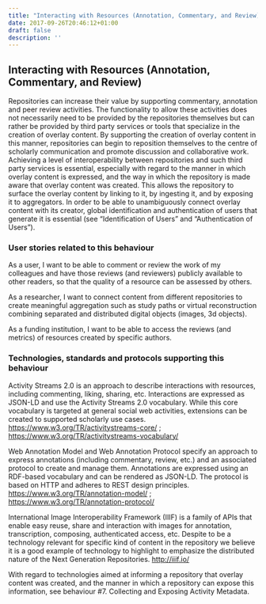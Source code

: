 ```yaml
---
title: "Interacting with Resources (Annotation, Commentary, and Review)"
date: 2017-09-26T20:46:12+01:00
draft: false
description: ''
---
```


## Interacting with Resources (Annotation, Commentary, and Review)
Repositories can increase their value by supporting commentary, annotation and peer review activities. The functionality to allow these activities does not necessarily need to be provided by the repositories themselves but can rather be provided by third party services or tools that specialize in the creation of overlay content. By supporting the creation of overlay content in this manner, repositories can begin to reposition themselves to the centre of scholarly communication and promote discussion and collaborative work. Achieving a level of interoperability between repositories and such third party services is essential, especially with regard to the manner in which overlay content is expressed, and the way in which the repository is made aware that overlay content was created. This allows the repository to surface the overlay content by linking to it, by ingesting it, and by exposing it to aggregators. In order to be able to unambiguously connect overlay content with its creator, global identification and authentication of users that generate it is essential (see “Identification of Users” and “Authentication of Users”). 

### User stories related to this behaviour
As a user, I want to be able to comment or review the work of my colleagues and have those reviews (and reviewers) publicly available to other readers, so that the quality of a resource can be assessed by others. 

As a researcher, I want to connect content from different repositories to create meaningful aggregation such as study paths or virtual reconstruction combining separated and distributed digital objects (images, 3d objects). 

As a funding institution, I want to be able to access the reviews (and metrics) of resources created by specific authors. 

### Technologies, standards and protocols supporting this behaviour
Activity Streams 2.0 is an approach to describe interactions with resources, including commenting, liking, sharing, etc. Interactions are expressed as JSON-LD and use the Activity Streams 2.0 vocabulary. While this core vocabulary is targeted at general social web activities, extensions can be created to supported scholarly use cases. https://www.w3.org/TR/activitystreams-core/ ; https://www.w3.org/TR/activitystreams-vocabulary/

Web Annotation Model and Web Annotation Protocol specify an approach to express annotations (including commentary, review, etc.) and an associated protocol to create and manage them. Annotations are expressed using an RDF-based vocabulary and can be rendered as JSON-LD. The protocol is based on HTTP and adheres to REST design principles. https://www.w3.org/TR/annotation-model/ ; https://www.w3.org/TR/annotation-protocol/ 

International Image Interoperability Framework (IIIF) is a family of APIs that enable easy reuse, share and interaction with images for annotation, transcription, composing, authenticated access, etc. Despite to be a technology relevant for specific kind of content in the repository we believe it is a good example of technology to highlight to emphasize the distributed nature of the Next Generation Repositories. http://iiif.io/

With regard to technologies aimed at informing a repository that overlay content was created, and the manner in which a repository can expose this information, see behaviour #7. Collecting and Exposing Activity Metadata. 


